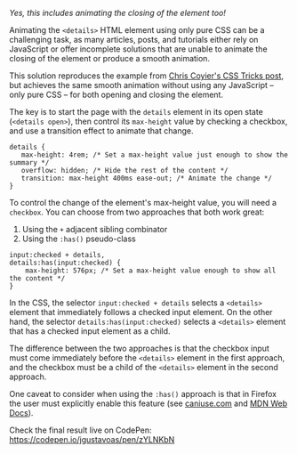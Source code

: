 _Yes, this includes animating the closing of the element too!_

Animating the `<details>` HTML element using only pure CSS can be a challenging task, as many articles, posts, and tutorials either rely on JavaScript or offer incomplete solutions that are unable to animate the closing of the element or produce a smooth animation.

This solution reproduces the example from [Chris Coyier's CSS Tricks post](https://css-tricks.com/how-to-animate-the-details-element/), but achieves the same smooth animation without using any JavaScript – only pure CSS – for both opening and closing the element.

The key is to start the page with the `details` element in its open state (`<details open>`), then control its `max-height` value by checking a checkbox, and use a transition effect to animate that change.
```
details {
   max-height: 4rem; /* Set a max-height value just enough to show the summary */
   overflow: hidden; /* Hide the rest of the content */
   transition: max-height 400ms ease-out; /* Animate the change */
}
```

To control the change of the element's max-height value, you will need a `checkbox`. You can choose from two approaches that both work great:

1. Using the `+` adjacent sibling combinator
2. Using the `:has()` pseudo-class
```
input:checked + details,
details:has(input:checked) {
    max-height: 576px; /* Set a max-height value enough to show all the content */
}
```
In the CSS, the selector `input:checked + details` selects a `<details>` element that immediately follows a checked input element. On the other hand, the selector `details:has(input:checked)` selects a `<details>` element that has a checked input element as a child.

The difference between the two approaches is that the checkbox input must come immediately before the `<details>` element in the first approach, and the checkbox must be a child of the `<details>` element in the second approach.

One caveat to consider when using the `:has()` approach is that in Firefox the user must explicitly enable this feature (see [caniuse.com](https://caniuse.com/css-has) and [MDN Web Docs](https://developer.mozilla.org/en-US/docs/Web/CSS/:has#browser_compatibility)). 

Check the final result live on CodePen: https://codepen.io/jgustavoas/pen/zYLNKbN
